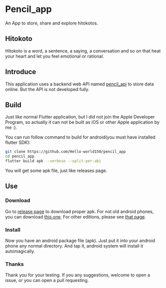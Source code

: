 # Pencil_app

An App to store, share and explore hitokotos.

## Hitokoto

Hitokoto is a word, a sentence, a saying, a conversation and so on that heat your heart and let you feel emotional or rational.

## Introduce

This application uses a backend web API named [pencil_api](https://github.com/Hello-world150/pencil_api) to store data online. 
But the API is not developed fully.

## Build

Just like normal Flutter application, but I did not join the Apple Developer Program, 
so actually it can not be built as iOS or other Apple application by me :).

You can run follow command to build for android(you must have installed flutter SDK):
```bash
git clone https://github.com/Hello-world150/pencil_app
cd pencil_app
flutter build apk --verbose --split-per-abi
```

You will get some apk file, just like releases page.

## Use

### Download
Go to [release page](https://github.com/Hello-world150/pencil_app/releases/latest) to download proper apk. 
For not old android phones, you can download [this one](https://github.com/Hello-world150/pencil_app/releases/download/v1.0.1/app-arm64-v8a-release.apk). 
For other editions, please see [that page](https://github.com/Hello-world150/pencil_app/releases/latest).

### Install
Now you have an android package file (apk). Just put it into your android phone any normal directory. And tap it, android system will install it automagically.

### Thanks
Thank you for your testing. If you any suggestions, welcome to open a issue, or you can open a pull requesting. 